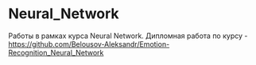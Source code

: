 # Neural_Network
Работы в рамках курса Neural Network. 
Дипломная работа по курсу - https://github.com/Belousov-Aleksandr/Emotion-Recognition_Neural_Network
